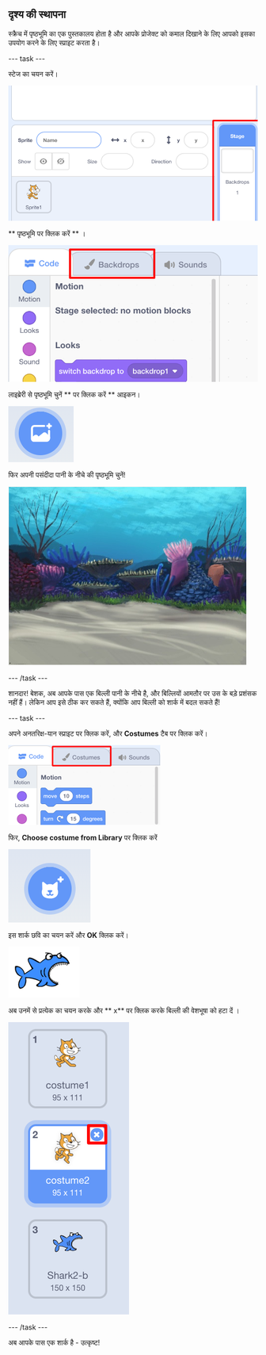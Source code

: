 ## दृश्य की स्थापना

स्क्रैच में पृष्ठभूमि का एक पुस्तकालय होता है और आपके प्रोजेक्ट को कमाल दिखाने के लिए आपको इसका उपयोग करने के लिए स्प्राइट करता है।

\--- task \---

स्टेज का चयन करें।

![स्टेज का चयन करें।](images/looksSelectStage.png)

** पृष्ठभूमि पर क्लिक करें ** ।

![बैकड्रॉप्स टैब](images/looksBackdrops.png)

लाइब्रेरी से पृष्ठभूमि चुनें ** पर क्लिक करें ** आइकन।

![बैकड्रॉप आइकन चुनें](images/looksChooseBg.png)

फिर अपनी पसंदीदा पानी के नीचे की पृष्ठभूमि चुनें!

![एक पानी के नीचे का दृश्य](images/looksUnderwater.png)

\--- /task \---

शानदार! बेशक, अब आपके पास एक बिल्ली पानी के नीचे है, और बिल्लियों आमतौर पर उस के बड़े प्रशंसक नहीं हैं। लेकिन आप इसे ठीक कर सकते हैं, क्योंकि आप बिल्ली को शार्क में बदल सकते हैं!

\--- task \---

अपने अनतरिक्ष-यान स्प्राइट पर क्लिक करें, और **Costumes** टैब पर क्लिक करें।

![](images/cool2.png)

फिर, **Choose costume from Library** पर क्लिक करें

![](images/cool3.png)

इस शार्क छवि का चयन करें और **OK** क्लिक करें।

![शार्क की पोशाक](images/looksShark.png)

अब उनमें से प्रत्येक का चयन करके और ** x** पर क्लिक करके बिल्ली की वेशभूषा को हटा दें ।

![](images/coolDeleteCostumes.png)

\--- /task \---

अब आपके पास एक शार्क है - उत्कृष्ट!